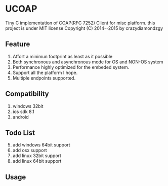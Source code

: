 # UCOAP
Tiny C implementation of COAP(RFC 7252) Client for misc platform. this project is under MIT license
Copyright (C) 2014--2015 by crazydiamondzgy

## Feature

1. Affort a minimun footprint as least as it possible
2. Both synchronous and asynchronous mode for OS and NON-OS system
3. Performance highly optimized for the embeded system.
4. Support all the platform I hope.
5. Multiple endpoints supported.  

## Compatibility
1. windows 32bit
2. ios sdk 8.1
3. android

## Todo List
5. add windows 64bit support
6. add osx support
7. add linux 32bit support
8. add linux 64bit support

## Usage
